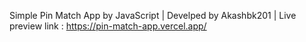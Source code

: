 Simple Pin Match App by JavaScript | Develped by Akashbk201 | Live preview link : https://pin-match-app.vercel.app/
